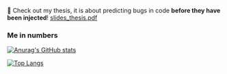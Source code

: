 🐞 Check out my thesis, it is about predicting bugs in code **before they have been injected**!
[slides_thesis.pdf](https://github.com/user-attachments/files/20803513/slides_thesis.pdf)

### Me in numbers

[![Anurag's GitHub stats](https://github-readme-stats.vercel.app/api?username=Torkin1&count_private=true&show_icons=true&theme=highcontrast)](https://github.com/anuraghazra/github-readme-stats)

[![Top Langs](https://github-readme-stats.vercel.app/api/top-langs/?username=Torkin1&layout=compact&theme=highcontrast)](https://github.com/anuraghazra/github-readme-stats)
